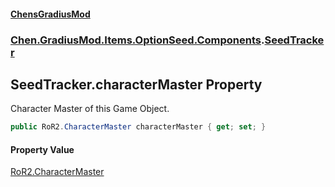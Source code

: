 
#### [ChensGradiusMod](index 'index')

### [Chen.GradiusMod.Items.OptionSeed.Components](DLK6_XagJC8yDTIwBWv4gg 'Chen.GradiusMod.Items.OptionSeed.Components').[SeedTracker](MLJxQ_Rdea9IQ2pGcFrbCQ 'Chen.GradiusMod.Items.OptionSeed.Components.SeedTracker')

## SeedTracker.characterMaster Property
Character Master of this Game Object.  
```csharp
public RoR2.CharacterMaster characterMaster { get; set; }
```

#### Property Value
[RoR2.CharacterMaster](https://docs.microsoft.com/en-us/dotnet/api/RoR2.CharacterMaster 'RoR2.CharacterMaster')
